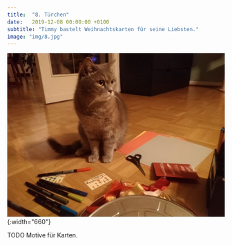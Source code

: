 ```yaml
---
title:  "8. Türchen"
date:   2019-12-08 00:00:00 +0100
subtitle: "Timmy bastelt Weihnachtskarten für seine Liebsten."
image: "img/8.jpg"
---
```


![Timmy](../img/8.jpg){:width="660"}

TODO Motive für Karten.